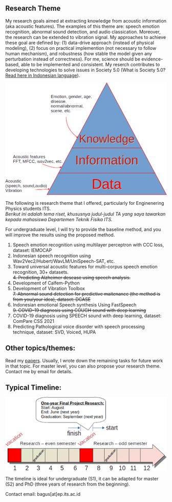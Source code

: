 ## Research Theme

My research goals aimed at extracting knowledge from acoustic information (aka acoustic features). The examples of this theme are: speech emotion recognition, abnormal sound detection, and audio classication. Moreover, the research can be extended to vibration signal. My approaches to achieve these goal are defined by: (1) data-drive approach (instead of physical modeling), (2) focus on practical implemention (not necessary to follow human  mechanism), and robustness (how stable the model given any perturbation instead of correctness). For me, science should be evidence-based, able to be implemented and consistent. My reserch contributes to developing technologies to solve issues in Society 5.0 (What is Society 5.0? [Read here in Indonesian language](http://bagustris.blogspot.com/2022/04/menuju-masyarakat-50-melalui-riset-dan.html)).

![research_concept](images/research_concept.png)

The following is research theme that I offered, particularly for Enginenering Physics students ITS.  
*Berikut ini adalah tema riset, khususnya judul-judul TA yang saya tawarkan kepada mahasiswa Departemen Teknik Fisika ITS.*    

For undergraduate level, I will try to provide the baseline method, and you will improve the results using the proposed method.
 
1. Speech emotion recognition using multilayer perceptron with CCC loss, dataset: IEMOCAP
2. Indonesian speech recognition using Wav2Vec2/Hubert/WavLM/UniSpeech-SAT, etc.
3. Toward universal acoustic features for multi-corpus speech emotion recognition, 30+ datasets.  
~~4. Predicting Alzheimer desease using speech analysis.~~
5. Development of Calfem-Python
6. Development of Vibration Toolbox  
~~7. Abnormal sound detection for predictive maitenance (the method is from you/your idea), dataset: DCASE~~
8. Indonesian emotional Speech synthesis Using FastSpeech  
~~9. COVID-19 diagnosis using COUGH sound with deep learning~~
10. COVID-19 diagnosis using SPEECH sound with deep learning, dataset: ComPare CSS 2021
11. Predicting Pathological voice disorder with speech processing technique, dataset: SVD, Voiced, HUPA

## Other topics/themes:  
Read my [papers](https://scholar.google.co.jp/citations?user=xuiLAewAAAAJ&hl=en). Usually, I wrote down the remaining tasks for future work in that topic. 
For master level, you can also propose your research theme. Contact me by email for details.

## Typical Timeline:  
![Timeline for undergraduate](images/pengerjaan-ta.png)

The timeline is ideal for undergraduate (S1), it can be adapted for master (S2) and PhD (three years of research from the beginning).

Contact email: bagus[at]ep.its.ac.id
